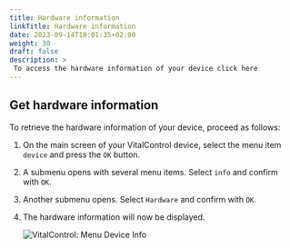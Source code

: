 ```yaml
---
title: Hardware information
linkTitle: Hardware information 
date: 2023-09-14T10:01:35+02:00
weight: 30
draft: false
description: >
 To access the hardware information of your device click here
---
```

## Get hardware information

To retrieve the hardware information of your device, proceed as follows:

1. On the main screen of your VitalControl device, select the menu item `device` and press the `OK` button.

2. A submenu opens with several menu items. Select `info` and confirm with `OK`.

3. Another submenu opens. Select `Hardware` and confirm with `OK`.

4. The hardware information will now be displayed. 

   ![VitalControl: Menu Device Info](../images/hardware.png "Get hardware information")
   